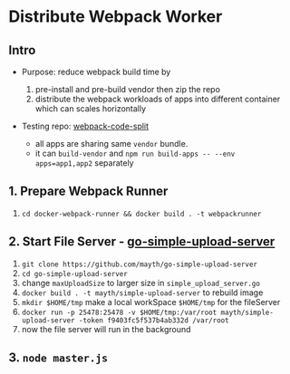 # Distribute Webpack Worker

## Intro
- Purpose: reduce webpack build time by 
    1. pre-install and pre-build vendor then zip the repo
    2. distribute the webpack workloads of apps into different container which can scales horizontally

- Testing repo: [webpack-code-split](https://github.com/hhow09/webpack-code-split)
    - all apps are sharing same `vendor` bundle.
    - it can `build-vendor` and `npm run build-apps -- --env apps=app1,app2` separately

## 1. Prepare Webpack Runner
1. `cd docker-webpack-runner && docker build . -t webpackrunner`

## 2. Start File Server - [go-simple-upload-server](https://github.com/mayth/go-simple-upload-server)
1. `git clone https://github.com/mayth/go-simple-upload-server`
2. `cd go-simple-upload-server`
3. change `maxUploadSize` to larger size in `simple_upload_server.go` 
4. `docker build . -t mayth/simple-upload-server` to rebuild image
5. `mkdir $HOME/tmp` make a local workSpace `$HOME/tmp` for the fileServer
6. `docker run -p 25478:25478 -v $HOME/tmp:/var/root mayth/simple-upload-server -token f9403fc5f537b4ab332d /var/root`
7. now the file server will run in the background

## 3. `node master.js`